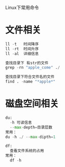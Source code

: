 Linux下常用命令
# 文件相关
```python
ll -t   时间降序
ll -rt  时间升序
ll -al  详细信息

查找目录下 有str的文件
grep -rn "apple_come" ./

查找目录下符合文件名的文件
find . -name "*apple*"
```

# 磁盘空间相关
```python
du:
  -h 可读信息
  --max-depth=目录层数
常用：
du -h ./ --max-dipth=1 

df:
  查看文件系统的占用
常用：
  df -h
```
  
